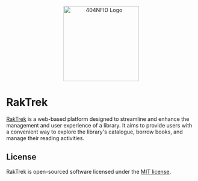 <p align="center"><a href="https://laravel.com" target="_blank"><img src="https://avatars.githubusercontent.com/u/87377917?s=200&v=4" width="200" alt="404NFID Logo"></a></p>

# RakTrek

[RakTrek](https://docs.google.com/document/d/10nKOwprLC4zxDlKjxxdCAFy0Gp1eTldqhLGYa4h47vo/edit?usp=sharing) is a web-based platform designed to streamline and enhance the management and user experience of a library. It aims to provide users with a convenient way to explore the library's catalogue, borrow books, and manage their reading activities.

## License

RakTrek is open-sourced software licensed under the [MIT license](https://opensource.org/licenses/MIT).

